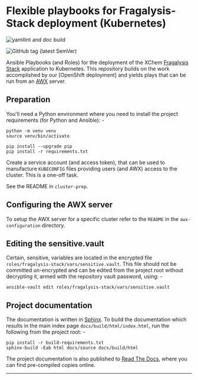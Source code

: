# Flexible playbooks for Fragalysis-Stack deployment (Kubernetes)

![yamllint and doc build](https://github.com/xchem/fragalysis-stack-kubernetes/workflows/lint%20and%20doc%20build/badge.svg)

![GitHub tag (latest SemVer)](https://img.shields.io/github/v/tag/xchem/fragalysis-stack-kubernetes)

Ansible Playbooks (and Roles) for the deployment of the XChem [Fragalysis Stack]
application to Kubernetes. This repository builds on the work accomplished
by our [OpenShift deployment] and yields plays that can be run from an [AWX]
server.

## Preparation
You'll need a Python environment where you need to install the project
requirements (for Python and Ansible): -

    python -m venv venv
    source venv/bin/activate

    pip install --upgrade pip
    pip install -r requirements.txt

Create a service account (and access token), that can be used to manufacture
`KUBECONFIG` files providing users (and AWX) access to the cluster.
This is a one-off task.

See the README in `cluster-prep`.

## Configuring the AWX server
To setup the AWX server for a specific cluster refer to the `README`
in the `awx-configuration` directory.

## Editing the sensitive.vault
Certain, sensitive, variables are located in the encrypted file
`roles/fragalysis-stack/vars/sensitive.vault`. This file should not be
committed un-encrypted and can be edited from the project root without
decrypting it, armed with the repository vault password, using: -

    ansible-vault edit roles/fragalysis-stack/vars/sensitive.vault

## Project documentation
The documentation is written in [Sphinx]. To build the documentation
which results in the main index page `docs/build/html/index.html`,
run the following from the project root: -

    pip install -r build-requirements.txt
    sphinx-build -Eab html docs/source docs/build/html

The project documentation is also published to [Read The Docs],
where you can find pre-compiled copies online.

---

[awx]: https://github.com/ansible/awx
[fragalysis stack]: https://github.com/xchem/fragalysis-stack
[read the docs]: https://fragalysis-stack-kubernetes.readthedocs.io/en/stable/
[sphinx]: https://pypi.org/project/Sphinx/

